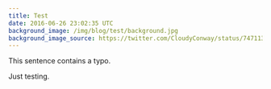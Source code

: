 ```yaml
---
title: Test
date: 2016-06-26 23:02:35 UTC
background_image: /img/blog/test/background.jpg
background_image_source: https://twitter.com/CloudyConway/status/747113121249169408
---
```


This sentence contains a typo.

<!-- more -->

Just testing.
